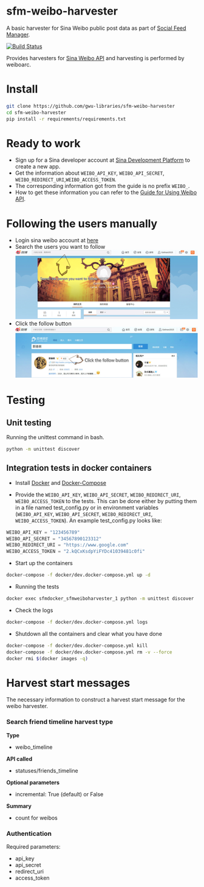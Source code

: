# sfm-weibo-harvester
A basic harvester for Sina Weibo public post data as part of [Social Feed Manager](https://gwu-libraries.github.io/sfm-ui). 

[![Build Status](https://travis-ci.org/gwu-libraries/sfm-weibo-harvester.svg?branch=master)](https://travis-ci.org/gwu-libraries/sfm-weibo-harvester)

Provides harvesters for [Sina Weibo API](http://open.weibo.com/wiki/%E5%BE%AE%E5%8D%9AAPI) and harvesting is performed by weiboarc.

# Install
```bash
git clone https://github.com/gwu-libraries/sfm-weibo-harvester
cd sfm-weibo-harvester
pip install -r requirements/requirements.txt
```

# Ready to work
* Sign up for a Sina developer account at [Sina Development Platform](http://open.weibo.com/apps) to create a new app.
* Get the information about `WEIBO_API_KEY`, `WEIBO_API_SECRET`, `WEIBO_REDIRECT_URI`,`WEIBO_ACCESS_TOKEN`.
* The corresponding information got from the guide is no prefix `WEIBO_`.
* How to get these information you can refer to the [Guide for Using Weibo API](http://tanych.github.io/weibo/apiguide/).

# Following the users manually  
*  Login sina weibo account at [here](http://weibo.com)
*  Search the users you want to follow
![Image of search](images/follow-step-1.jpg?raw=true)
*  Click the follow button
![Image of follow](images/follow-step-2.jpg?raw=true)

# Testing
## Unit testing
Running the unittest command in bash.
```bash
python -m unittest discover
```

## Integration tests in docker containers
* Install [Docker](https://docs.docker.com/installation/) and [Docker-Compose](https://docs.docker.com/compose/install/)

* Provide  the `WEIBO_API_KEY`, `WEIBO_API_SECRET`, `WEIBO_REDIRECT_URI`, `WEIBO_ACCESS_TOKEN` to the tests. This can be done either by putting them in a file named test_config.py or in environment variables (`WEIBO_API_KEY`, `WEIBO_API_SECRET`, `WEIBO_REDIRECT_URI`, `WEIBO_ACCESS_TOKEN`). An example test_config.py looks like:
```python
WEIBO_API_KEY = "123456789"
WEIBO_API_SECRET = "34567890123312"
WEIBO_REDIRECT_URI = "https://www.google.com"
WEIBO_ACCESS_TOKEN = "2.kQCxKsdpYiFYDc41039481c0fi"
```

* Start up the containers
```bash
docker-compose -f docker/dev.docker-compose.yml up -d
```

* Running the tests
```bash
docker exec sfmdocker_sfmweiboharvester_1 python -m unittest discover
```

* Check the logs
```bash
docker-compose -f docker/dev.docker-compose.yml logs
```

* Shutdown all the containers and clear what you have done
```bash
docker-compose -f docker/dev.docker-compose.yml kill
docker-compose -f docker/dev.docker-compose.yml rm -v --force
docker rmi $(docker images -q)
```

# Harvest start messages
The necessary information to construct a harvest start message for the weibo harvester.

### Search friend timeline harvest type
**Type**

* weibo_timeline

**API called**

* statuses/friends_timeline

**Optional parameters**

* incremental: True (default) or False

**Summary**

* count for weibos

### Authentication

Required parameters:

* api_key
* api_secret
* redirect_uri
* access_token
